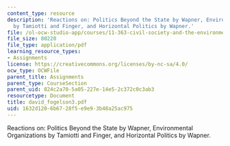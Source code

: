 ```yaml
---
content_type: resource
description: 'Reactions on: Politics Beyond the State by Wapner, Environmental Organizations
  by Tamiotti and Finger, and Horizontal Politics by Wapner.'
file: /ol-ocw-studio-app/courses/11-363-civil-society-and-the-environment-spring-2005/1632d1206b6728f5e9e93b48a25ac975_david_fogelson3.pdf
file_size: 80220
file_type: application/pdf
learning_resource_types:
- Assignments
license: https://creativecommons.org/licenses/by-nc-sa/4.0/
ocw_type: OCWFile
parent_title: Assignments
parent_type: CourseSection
parent_uid: 824c2a70-5a05-227e-14e5-2c372c0c3ab3
resourcetype: Document
title: david_fogelson3.pdf
uid: 1632d120-6b67-28f5-e9e9-3b48a25ac975
---
```

Reactions on: Politics Beyond the State by Wapner, Environmental Organizations by Tamiotti and Finger, and Horizontal Politics by Wapner.